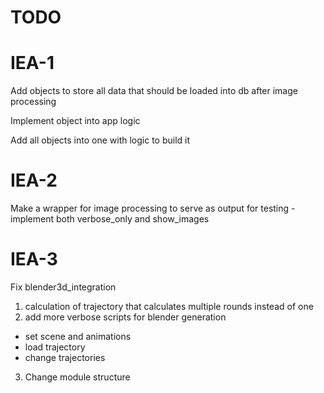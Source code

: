 # TODO

# IEA-1 
Add objects to store all data that should be loaded into db after image processing

Implement object into app logic

Add all objects into one with logic to build it

# IEA-2
Make a wrapper for image processing to serve as output for testing - 
implement both verbose_only and show_images

# IEA-3
Fix blender3d_integration
1. calculation of trajectory that calculates multiple rounds instead of one
2. add more verbose scripts for blender generation 
- set scene and animations
- load trajectory
- change trajectories
3. Change module structure